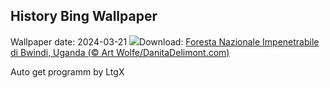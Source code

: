 ## History Bing Wallpaper
Wallpaper date: 2024-03-21
![](https://www.bing.com/th?id=OHR.BwindiNationalForest_IT-IT7927335166_UHD.jpg&w=1000)Download: [Foresta Nazionale Impenetrabile di Bwindi, Uganda (© Art Wolfe/DanitaDelimont.com)](https://www.bing.com/th?id=OHR.BwindiNationalForest_IT-IT7927335166_UHD.jpg)

Auto get programm by LtgX
